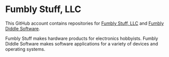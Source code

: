 # Fumbly Stuff, LLC

This GitHub account contains repositories for [Fumbly Stuff, LLC](http://fumblystuff.com) and [Fumbly Diddle Software](https://fumblydiddle.com).

Fumbly Stuff makes hardware products for electronics hobbyists.
Fumbly Diddle Software makes software applications for a variety of devices and operating systems.